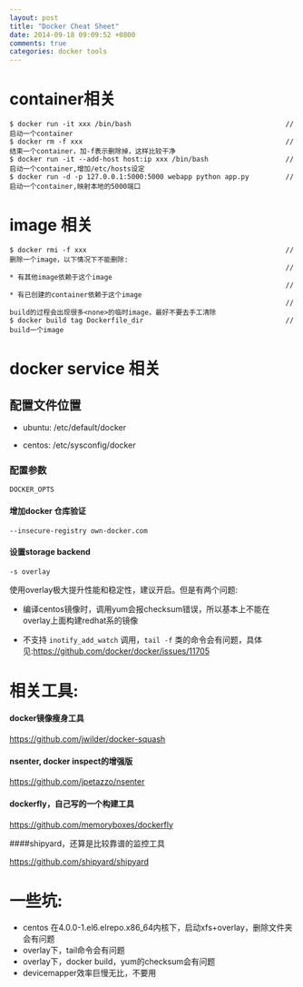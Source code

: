 ```yaml
---
layout: post
title: "Docker Cheat Sheet"
date: 2014-09-18 09:09:52 +0800
comments: true
categories: docker tools
---
```


# container相关

```
$ docker run -it xxx /bin/bash                                      // 启动一个container
$ docker rm -f xxx                                                  // 结束一个container，加-f表示删除掉，这样比较干净
$ docker run -it --add-host host:ip xxx /bin/bash                   // 启动一个container,增加/etc/hosts设定
$ docker run -d -p 127.0.0.1:5000:5000 webapp python app.py         // 启动一个container,映射本地的5000端口
```

# image 相关

```
$ docker rmi -f xxx                                                 // 删除一个image，以下情况下不能删除:
                                                                    // * 有其他image依赖于这个image
                                                                    // * 有已创建的container依赖于这个image
                                                                    // build的过程会出现很多<none>的临时image，最好不要去手工清除
$ docker build tag Dockerfile_dir                                   // build一个image
```

# docker service 相关

## 配置文件位置

* ubuntu: /etc/default/docker

* centos: /etc/sysconfig/docker

### 配置参数

    DOCKER_OPTS

#### 增加docker 仓库验证

    --insecure-registry own-docker.com

#### 设置storage backend

    -s overlay

使用overlay极大提升性能和稳定性，建议开启。但是有两个问题:

* 编译centos镜像时，调用yum会报checksum错误，所以基本上不能在overlay上面构建redhat系的镜像

* 不支持 `inotify_add_watch` 调用，`tail -f` 类的命令会有问题，具体见:https://github.com/docker/docker/issues/11705

# 相关工具:

#### docker镜像瘦身工具

https://github.com/jwilder/docker-squash

#### nsenter, docker inspect的增强版

https://github.com/jpetazzo/nsenter


#### dockerfly，自己写的一个构建工具

https://github.com/memoryboxes/dockerfly

####shipyard，还算是比较靠谱的监控工具

https://github.com/shipyard/shipyard



# 一些坑:

* centos 在4.0.0-1.el6.elrepo.x86_64内核下，启动xfs+overlay，删除文件夹会有问题
* overlay下，tail命令会有问题
* overlay下，docker build，yum的checksum会有问题
* devicemapper效率巨慢无比，不要用
